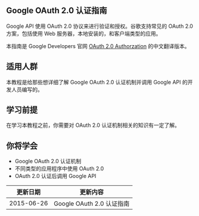 ## Google OAuth 2.0 认证指南

Google API 使用 OAuth 2.0 协议来进行验证和授权。谷歌支持常见的 OAuth 2.0 方案，包括使用 Web 服务器，本地安装的，和客户端类型的应用。

本指南是 Google Developers 官网 [OAuth 2.0 Authorzation](https://developers.google.com/identity/protocols/OAuth2) 的中文翻译版本。

## 适用人群

本教程是给那些想详细了解 Google OAuth 2.0 认证机制并调用 Google API 的开发人员编写的。

## 学习前提

在学习本教程之前，你需要对 OAuth 2.0 认证机制相关的知识有一定了解。

## 你将学会

+ Google OAuth 2.0 认证机制
+ 不同类型的应用程序中使用 OAuth 2.0
+ OAuth 2.0 认证后调用 Google API

|更新日期    |更新内容
|----------|--------------------
|2015-06-26| Google OAuth 2.0 认证指南
